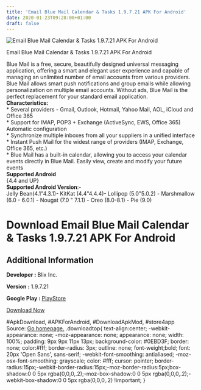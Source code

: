 ```yaml
---
title: 'Email Blue Mail Calendar & Tasks 1.9.7.21 APK For Android'
date: 2020-01-23T09:28:00+01:00
draft: false
---
```


![Email Blue Mail Calendar & Tasks 1.9.7.21 APK For Android](https://i2.wp.com/apkhome.net/wp-content/uploads/2020/01/Email-Blue-Mail-Calendar-Tasks-1.9.7.21.png "Email Blue Mail Calendar & Tasks 1.9.7.21 APK For Android")

  

Email Blue Mail Calendar & Tasks 1.9.7.21 APK For Android

Blue Mail is a free, secure, beautifully designed universal messaging application, offering a smart and elegant user experience and capable of managing an unlimited number of email accounts from various providers. Blue Mail allows smart push notifications and group emails while allowing personalization on multiple email accounts. Without ads, Blue Mail is the perfect replacement for your standard email application.  
**Characteristics:**  
\* Several providers - Gmail, Outlook, Hotmail, Yahoo Mail, AOL, iCloud and Office 365  
\* Support for IMAP, POP3 + Exchange (ActiveSync, EWS, Office 365) Automatic configuration  
\* Synchronize multiple inboxes from all your suppliers in a unified interface  
\* Instant Push Mail for the widest range of providers (IMAP, Exchange, Office 365, etc.)  
\* Blue Mail has a built-in calendar, allowing you to access your calendar events directly in Blue Mail. Easily view, create and modify your future events  
**Supported Android**  
{4.4 and UP}  
**Supported Android Version**:-  
Jelly Bean(4.1"4.3.1)- KitKat (4.4"4.4.4)- Lollipop (5.0"5.0.2) - Marshmallow (6.0 - 6.0.1) - Nougat (7.0 " 7.1.1) - Oreo (8.0-8.1) - Pie (9.0)

Download Email Blue Mail Calendar & Tasks 1.9.7.21 APK For Android
==================================================================

Additional Information
----------------------

**Developer :** Blix Inc.

**Version :** 1.9.7.21

**Google Play :** [PlayStore](https://play.google.com/store/apps/details?id=me.bluemail.mail&hl=en)

  

[Download Now](https://store4app.co/post/email-blue-mail-calendar-amp-tasks-1-9-7-21-apk-for-android_1579768037)

  
#ApkDownload, #APKForAndroid, #DownloadApkMod, #store4app  
Source: [Go homepage.](https://store4app.co/post/email-blue-mail-calendar-amp-tasks-1-9-7-21-apk-for-android_1579768037) .downloadtop{ text-align:center; -webkit-appearance: none; -moz-appearance: none; appearance: none; width: 100%; padding: 9px 9px 11px 13px; background-color: #0EBD3F; border: none; color:#fff; border-radius: 3px; outline: none; font-weight;bold; font: 20px 'Open Sans', sans-serif; -webkit-font-smoothing: antialiased; -moz-osx-font-smoothing: grayscale; color: #fff; cursor: pointer; border-radius:15px;-webkit-border-radius:15px;-moz-border-radius:5px;box-shadow:0 0 5px rgba(0,0,0,.2);-moz-box-shadow:0 0 5px rgba(0,0,0,.2);-webkit-box-shadow:0 0 5px rgba(0,0,0,.2) !important; }